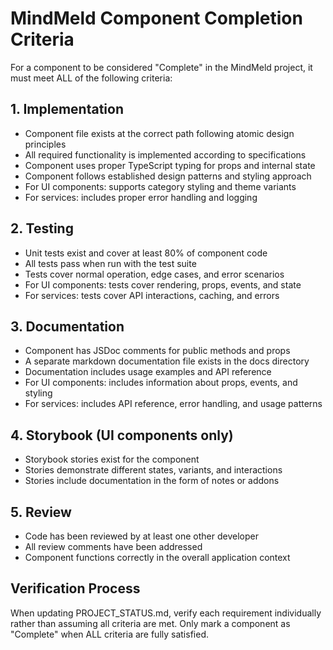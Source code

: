 # MindMeld Component Completion Criteria

For a component to be considered "Complete" in the MindMeld project, it must meet ALL of the following criteria:

## 1. Implementation
- Component file exists at the correct path following atomic design principles
- All required functionality is implemented according to specifications
- Component uses proper TypeScript typing for props and internal state
- Component follows established design patterns and styling approach
- For UI components: supports category styling and theme variants
- For services: includes proper error handling and logging

## 2. Testing
- Unit tests exist and cover at least 80% of component code
- All tests pass when run with the test suite
- Tests cover normal operation, edge cases, and error scenarios
- For UI components: tests cover rendering, props, events, and state
- For services: tests cover API interactions, caching, and errors

## 3. Documentation
- Component has JSDoc comments for public methods and props
- A separate markdown documentation file exists in the docs directory
- Documentation includes usage examples and API reference
- For UI components: includes information about props, events, and styling
- For services: includes API reference, error handling, and usage patterns

## 4. Storybook (UI components only)
- Storybook stories exist for the component
- Stories demonstrate different states, variants, and interactions
- Stories include documentation in the form of notes or addons

## 5. Review
- Code has been reviewed by at least one other developer
- All review comments have been addressed
- Component functions correctly in the overall application context

## Verification Process
When updating PROJECT_STATUS.md, verify each requirement individually rather than assuming all criteria are met. Only mark a component as "Complete" when ALL criteria are fully satisfied.
